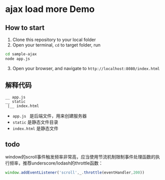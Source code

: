 # ajax load more Demo

## How to start
1. Clone this repository to your local folder
2. Open your terminal, `cd` to target folder, run
```bash
cd sample-ajax
node app.js
```
3. Open your browser, and navigate to `http://localhost:8080/index.html`

## 解释代码
```
__ app.js
__ static
 |__ index.html
```
- `app.js ` 是后端文件，用来创建服务器
- `static` 是静态文件目录
- `index.html` 是静态文件


## todo
window的scroll事件触发频率非常高，应当使用节流机制限制事件处理函数的执行频率，推荐underscore/lodash的throttle函数：
```javascript
window.addEventListener('scroll',_.throttle(eventHandler,200))
```
